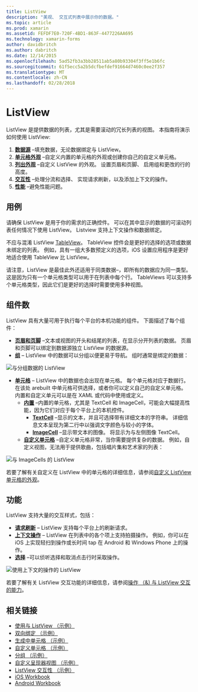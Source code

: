 ```yaml
---
title: ListView
description: "美观、 交互式列表中展示你的数据。"
ms.topic: article
ms.prod: xamarin
ms.assetid: FEFDF7E0-720F-4BD1-863F-4477226AA695
ms.technology: xamarin-forms
author: davidbritch
ms.author: dabritch
ms.date: 12/14/2015
ms.openlocfilehash: 5ad52fb3a3bb28511ab5a80b93304f3ff5e1b6fc
ms.sourcegitcommit: 61f5ecc5a2b5dcfbefdef91664d7460c0ee2f357
ms.translationtype: MT
ms.contentlocale: zh-CN
ms.lasthandoff: 02/28/2018
---
```

# <a name="listview"></a>ListView

ListView 是提供数据的列表，尤其是需要滚动的冗长列表的视图。 本指南将演示如何使用 ListView:

1. **[数据源](data-and-databinding.md)** &ndash;填充数据，无论数据绑定与 ListView。
2. **[单元格外观](customizing-cell-appearance.md)** &ndash;自定义内置的单元格的外观或创建你自己的自定义单元格。
3. **[列出外观](customizing-list-appearance.md)** &ndash;自定义 ListView 的外观。 设置页眉和页脚、 启用组和更改的行的高度。
4. **[交互性](interactivity.md)** &ndash;处理分流和选择、 实现请求刷新，以及添加上下文的操作。
5. **[性能](performance.md)** &ndash;避免性能问题。

## <a name="use-cases"></a>用例
请确保 ListView 是用于你的需求的正确控件。 可以在其中显示的数据的可滚动列表任何情况下使用 ListView。 Listview 支持上下文操作和数据绑定。

不应与混淆 ListView [TableView](~/xamarin-forms/user-interface/tableview.md)。 TableView 控件会是更好的选择的选项或数据未绑定的列表。 例如，具有一组大多数预定义的选项，iOS 设置应用程序是更好地适合使用 TableView 比 ListView。

请注意，ListView 是最佳此外还适用于同类数据&ndash;，即所有的数据应为同一类型。 这是因为只有一个单元格类型可以用于在列表中每个行。 TableViews 可以支持多个单元格类型，因此它们是更好的选择时需要使用多种视图。


## <a name="components"></a>组件数
ListView 具有大量可用于执行每个平台的本机功能的组件。 下面描述了每个组件：

- **[页眉和页脚](customizing-list-appearance.md#Headers_and_Footers)** &ndash;文本或视图的开头和结尾的列表，在显示分开列表的数据。 页眉和页脚可以绑定到数据源独立 ListView 的数据源。
- **[组](customizing-list-appearance.md#Grouping)** &ndash; ListView 中的数据可以分组以便更易于导航。 组时通常是绑定的数据：

![](images/grouping-depth.png "与分组数据的 ListView")

- **[单元格](customizing-cell-appearance.md)** &ndash; ListView 中的数据也会出现在单元格。 每个单元格对应于数据行。 在该处 arebuilt 中单元格可供选择，或者你可以定义自己的自定义单元格。 内置和自定义单元可以是在 XAML 或代码中使用或定义。
  - **[内置](customizing-cell-appearance.md#Built_in_Cells)** &ndash;内置的单元格，尤其是 TextCell 和 ImageCell，可能会大幅提高性能，因为它们对应于每个平台上的本机控件。
    - **[TextCell](customizing-cell-appearance.md#TextCell)**  &ndash;显示的文本，并且可选择带有详细文本的字符串。 详细信息文本呈现为第二行中以强调文字颜色与较小的字体。
    - **[ImageCell](customizing-cell-appearance.md#ImageCell)**  &ndash;显示带文本的图像。 将显示为与左侧图像 TextCell。
  - **[自定义单元格](customizing-cell-appearance.md#customcells)** &ndash;自定义单元格非常，当你需要提供复杂的数据。 例如，自定义视图，无法用于提供歌曲，包括唱片集和艺术家的列表：

![](images/image-cell-default.png "与 ImageCells 的 ListView")

若要了解有关自定义在 ListView 中的单元格的详细信息，请参阅[自定义 ListView 单元格的外观](customizing-cell-appearance.md)。

## <a name="functionality"></a>功能
ListView 支持大量的交互样式，包括：

- **[请求刷新](interactivity.md#Pull_to_Refresh)** &ndash; ListView 支持每个平台上的刷新请求。
- **[上下文操作](interactivity.md#Context_Actions)** &ndash; ListView 在列表中的各个项上支持拍摄操作。 例如，你可以在 iOS 上实现轻扫到操作或长时间 tap 在 Android 和 Windows Phone 上的操作。
- **[选择](interactivity.md#selectiontaps)** &ndash;可以侦听选择和取消点击行时采取操作。

![](images/context-default.png "使用上下文的操作的 ListView")

若要了解有关 ListView 交互功能的详细信息，请参阅[操作 （&) 与 ListView 交互的能力](interactivity.md)。


## <a name="related-links"></a>相关链接

- [使用与 ListView （示例）](https://developer.xamarin.com/samples/WorkingWithListview)
- [双向绑定 （示例）](https://developer.xamarin.com/samples/xamarin-forms/UserInterface/ListView/SwitchEntryTwoBinding)
- [生成中单元格 （示例）](https://developer.xamarin.com/samples/xamarin-forms/UserInterface/ListView/BuiltInCells)
- [自定义单元格 （示例）](https://developer.xamarin.com/samples/xamarin-forms/UserInterface/ListView/CustomCells)
- [分组 （示例）](https://developer.xamarin.com/samples/xamarin-forms/UserInterface/ListView/Grouping)
- [自定义呈现器视图 （示例）](https://developer.xamarin.com/samples/xamarin-forms/UserInterface/ListView/WorkingWithListviewNative)
- [ListView 交互性 （示例）](https://developer.xamarin.com/samples/xamarin-forms/UserInterface/ListView/interactivity)
- [iOS Workbook](https://developer.xamarin.com/workbooks/xamarin-forms/user-interface/listview/ListView-ios.workbook)
- [Android Workbook](https://developer.xamarin.com/workbooks/xamarin-forms/user-interface/listview/ListView-android.workbook)
